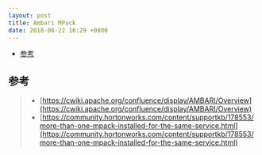 ```yaml
---
layout: post
title: Ambari MPack
date: 2018-08-22 16:29 +0800
---
```

<!-- TOC -->

- [参考](#参考)

<!-- /TOC -->


## 参考
> * [https://cwiki.apache.org/confluence/display/AMBARI/Overview](https://cwiki.apache.org/confluence/display/AMBARI/Overview)
> * [https://community.hortonworks.com/content/supportkb/178553/more-than-one-mpack-installed-for-the-same-service.html](https://community.hortonworks.com/content/supportkb/178553/more-than-one-mpack-installed-for-the-same-service.html)